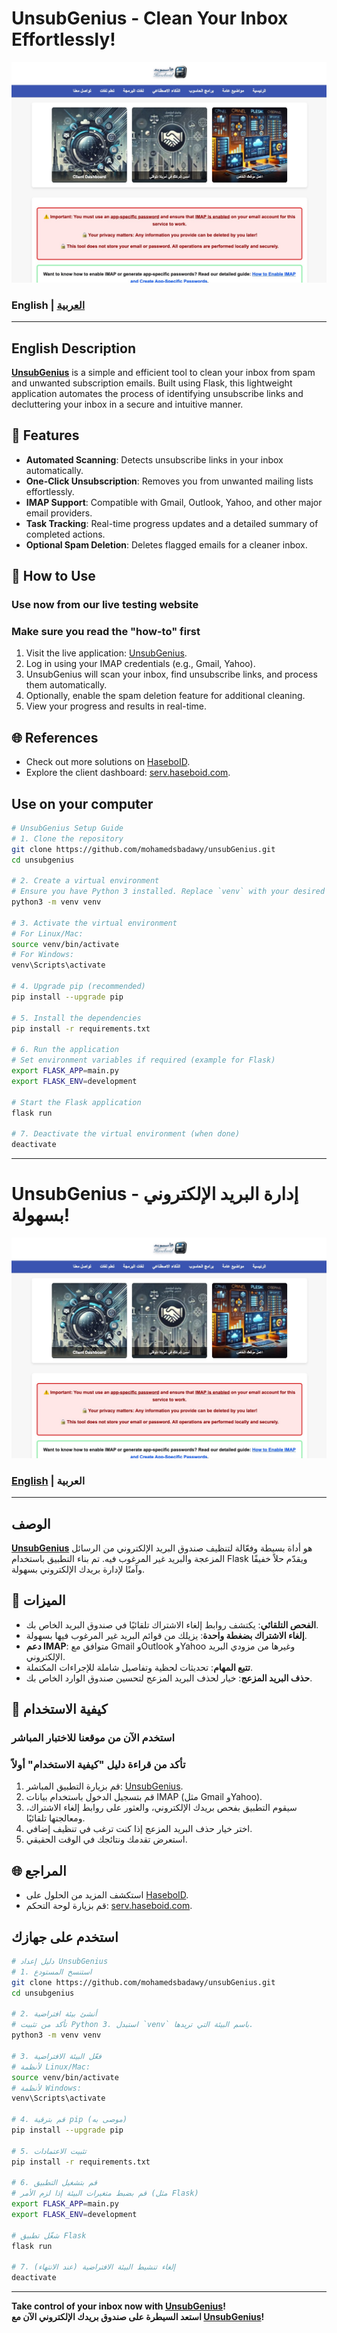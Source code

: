 # UnsubGenius - Clean Your Inbox Effortlessly!  
![UnsubGenius Banner](src/screenshot.jpg)

### English | [العربية](#unsubgenius---إدارة-البريد-الإلكتروني-بسهولة)

---

## English Description  

**[UnsubGenius](https://haseboid.com/unsub)** is a simple and efficient tool to clean your inbox from spam and unwanted subscription emails. Built using Flask, this lightweight application automates the process of identifying unsubscribe links and decluttering your inbox in a secure and intuitive manner.

## 🔑 Features  
- **Automated Scanning**: Detects unsubscribe links in your inbox automatically.  
- **One-Click Unsubscription**: Removes you from unwanted mailing lists effortlessly.  
- **IMAP Support**: Compatible with Gmail, Outlook, Yahoo, and other major email providers.  
- **Task Tracking**: Real-time progress updates and a detailed summary of completed actions.  
- **Optional Spam Deletion**: Deletes flagged emails for a cleaner inbox.

## 🔧 How to Use  
### Use now from our live testing website
### Make sure you read the "how-to" first  
1. Visit the live application: [UnsubGenius](https://haseboid.com/unsub).  
2. Log in using your IMAP credentials (e.g., Gmail, Yahoo).  
3. UnsubGenius will scan your inbox, find unsubscribe links, and process them automatically.  
4. Optionally, enable the spam deletion feature for additional cleaning.  
5. View your progress and results in real-time.

## 🌐 References  
- Check out more solutions on [HaseboID](https://haseboid.com).  
- Explore the client dashboard: [serv.haseboid.com](https://serv.haseboid.com).  

## Use on your computer  
```bash
# UnsubGenius Setup Guide
# 1. Clone the repository
git clone https://github.com/mohamedsbadawy/unsubGenius.git
cd unsubgenius

# 2. Create a virtual environment
# Ensure you have Python 3 installed. Replace `venv` with your desired environment name.
python3 -m venv venv

# 3. Activate the virtual environment
# For Linux/Mac:
source venv/bin/activate
# For Windows:
venv\Scripts\activate

# 4. Upgrade pip (recommended)
pip install --upgrade pip

# 5. Install the dependencies
pip install -r requirements.txt

# 6. Run the application
# Set environment variables if required (example for Flask)
export FLASK_APP=main.py
export FLASK_ENV=development

# Start the Flask application
flask run

# 7. Deactivate the virtual environment (when done)
deactivate
```

---

# UnsubGenius - إدارة البريد الإلكتروني بسهولة!  
![UnsubGenius Banner](src/screenshot.jpg)

### [English](#english-description) | العربية

---

## الوصف  

**[UnsubGenius](https://haseboid.com/unsub)** هو أداة بسيطة وفعّالة لتنظيف صندوق البريد الإلكتروني من الرسائل المزعجة والبريد غير المرغوب فيه. تم بناء التطبيق باستخدام Flask ويقدّم حلاً خفيفًا وآمنًا لإدارة بريدك الإلكتروني بسهولة.

## 🔑 الميزات  
- **الفحص التلقائي**: يكتشف روابط إلغاء الاشتراك تلقائيًا في صندوق البريد الخاص بك.  
- **إلغاء الاشتراك بضغطة واحدة**: يزيلك من قوائم البريد غير المرغوب فيها بسهولة.  
- **دعم IMAP**: متوافق مع Gmail وOutlook وYahoo وغيرها من مزودي البريد الإلكتروني.  
- **تتبع المهام**: تحديثات لحظية وتفاصيل شاملة للإجراءات المكتملة.  
- **حذف البريد المزعج**: خيار لحذف البريد المزعج لتحسين صندوق الوارد الخاص بك.

## 🔧 كيفية الاستخدام  
### استخدم الآن من موقعنا للاختبار المباشر
### تأكد من قراءة دليل "كيفية الاستخدام" أولاً  
1. قم بزيارة التطبيق المباشر: [UnsubGenius](https://haseboid.com/unsub).  
2. قم بتسجيل الدخول باستخدام بيانات IMAP (مثل Gmail وYahoo).  
3. سيقوم التطبيق بفحص بريدك الإلكتروني، والعثور على روابط إلغاء الاشتراك، ومعالجتها تلقائيًا.  
4. اختر خيار حذف البريد المزعج إذا كنت ترغب في تنظيف إضافي.  
5. استعرض تقدمك ونتائجك في الوقت الحقيقي.

## 🌐 المراجع  
- استكشف المزيد من الحلول على [HaseboID](https://haseboid.com).  
- قم بزيارة لوحة التحكم: [serv.haseboid.com](https://serv.haseboid.com).  

## استخدم على جهازك  
```bash
# دليل إعداد UnsubGenius
# 1. استنسخ المستودع
git clone https://github.com/mohamedsbadawy/unsubGenius.git
cd unsubgenius

# 2. أنشئ بيئة افتراضية
# تأكد من تثبيت Python 3. استبدل `venv` باسم البيئة التي تريدها.
python3 -m venv venv

# 3. فعّل البيئة الافتراضية
# لأنظمة Linux/Mac:
source venv/bin/activate
# لأنظمة Windows:
venv\Scripts\activate

# 4. قم بترقية pip (موصى به)
pip install --upgrade pip

# 5. تثبيت الاعتمادات
pip install -r requirements.txt

# 6. قم بتشغيل التطبيق
# قم بضبط متغيرات البيئة إذا لزم الأمر (مثل Flask)
export FLASK_APP=main.py
export FLASK_ENV=development

# شغّل تطبيق Flask
flask run

# 7. إلغاء تنشيط البيئة الافتراضية (عند الانتهاء)
deactivate
```

---
**Take control of your inbox now with [UnsubGenius](https://haseboid.com/unsub)!**  
**استعد السيطرة على صندوق بريدك الإلكتروني الآن مع [UnsubGenius](https://haseboid.com/unsub)!**
```
